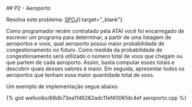  <div id="aerporto">
 
 </div>
## P2 - Aeroporto

Resolva este problema:
[SPOJ][spoj-AERO]{:target="_blank"}

Como programador recém contratado pela ATAI você foi encarregado de escrever um programa para determinar, a partir de uma listagem de aeroportos e voos, qual aeroporto possui maior probabilidade de congestionamento no futuro. Como medida da probabilidade de congestionamento será utilizado o número total de voos que chegam ou que partem de cada aeroporto. Assim, basta computar esses totais e descobrir quais desses valores é maior. Em seguida, apresentar todos os aeroportos que tenham essa maior quantidade total de voos.

Um exemplo de implementação segue abaixo:

{% gist wellvolks/68db73ea1146262adc11ef40061dc4ef aeroporto.cpp %}

[spoj-AERO]:		https://br.spoj.com/problems/AERO/
